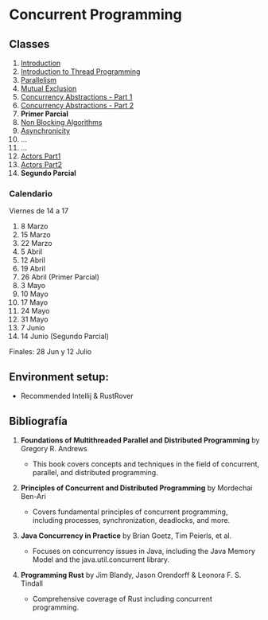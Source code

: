 # Concurrent Programming

## Classes

1. [Introduction](classes/introduction.html)
2. [Introduction to Thread Programming](classes/intro_java_rust.md)
3. [Parallelism](classes/parallel.md)
4. [Mutual Exclusion](classes/mutex.md)
5. [Concurrency Abstractions - Part 1](classes/abstractions1.md)
6. [Concurrency Abstractions - Part 2](classes/abstractions2.md)
7. **Primer Parcial**
8. [Non Blocking Algorithms](classes/nonblocking.md)
9. [Asynchronicity](classes/asynchronicity.md)
10. ...
11. ...
12. [Actors Part1](classes/actors1.md)
13. [Actors Part2](classes/actors2.md)
14. **Segundo Parcial**


### Calendario
Viernes de 14 a 17

1. 8 Marzo
2. 15 Marzo
3. 22 Marzo
4. 5 Abril
5. 12 Abril
6. 19 Abril
7. 26 Abril (Primer Parcial)
8. 3 Mayo
9. 10 Mayo
10. 17 Mayo
11. 24 Mayo
12. 31 Mayo
13. 7 Junio
14. 14 Junio (Segundo Parcial)

Finales: 28 Jun y  12 Julio

## Environment setup:

- Recommended Intellij & RustRover

## Bibliografía
1. **Foundations of Multithreaded Parallel and Distributed Programming** by Gregory R. Andrews
   * This book covers concepts and techniques in the field of concurrent, parallel, and distributed programming. 
2. **Principles of Concurrent and Distributed Programming** by Mordechai Ben-Ari
   * Covers fundamental principles of concurrent programming, including processes, synchronization, deadlocks, and more.

3. **Java Concurrency in Practice** by Brian Goetz, Tim Peierls, et al.
   * Focuses on concurrency issues in Java, including the Java Memory Model and the java.util.concurrent library.
 
4. **Programming Rust** by Jim Blandy, Jason Orendorff & Leonora F. S. Tindall
   * Comprehensive coverage of Rust including concurrent programming. 





